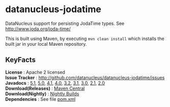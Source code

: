 datanucleus-jodatime
====================

DataNucleus support for persisting JodaTime types. See http://www.joda.org/joda-time/

This is built using Maven, by executing `mvn clean install` which installs the built jar in your local Maven repository.


KeyFacts
--------
__License__ : Apache 2 licensed  
__Issue Tracker__ : http://github.com/datanucleus/datanucleus-jodatime/issues    
__Javadocs__ : [5.1](http://www.datanucleus.org/javadocs/store.types.jodatime/5.1/), [5.0](http://www.datanucleus.org/javadocs/store.types.jodatime/5.0/), [4.1](http://www.datanucleus.org/javadocs/store.types.jodatime/4.1/), [4.0](http://www.datanucleus.org/javadocs/store.types.jodatime/4.0/), [3.2](http://www.datanucleus.org/javadocs/store.types.jodatime/3.2/), [3.1](http://www.datanucleus.org/javadocs/store.types.jodatime/3.1/), [3.0](http://www.datanucleus.org/javadocs/store.types.jodatime/3.0/), [2.1](http://www.datanucleus.org/javadocs/store.types.jodatime/2.1/), [2.0](http://www.datanucleus.org/javadocs/store.types.jodatime/2.0/)  
__Download(Releases)__ : [Maven Central](http://central.maven.org/maven2/org/datanucleus/datanucleus-jodatime)  
__Download(Nightly)__ : [Nightly Builds](http://www.datanucleus.org/downloads/maven2-nightly/org/datanucleus/datanucleus-jodatime)  
__Dependencies__ : See file [pom.xml](pom.xml)  
